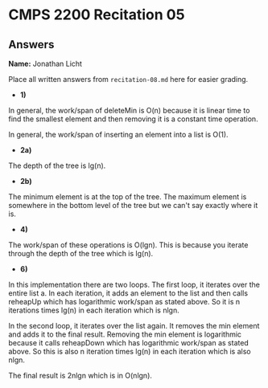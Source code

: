 # CMPS 2200 Recitation 05
## Answers

**Name:** Jonathan Licht


Place all written answers from `recitation-08.md` here for easier grading.



- **1)**

In general, the work/span of deleteMin is O(n) because it is linear time to find the smallest element and then removing it is a constant time operation.

In general, the work/span of inserting an element into a list is O(1).

- **2a)**

The depth of the tree is lg(n).

- **2b)**

The minimum element is at the top of the tree. The maximum element is somewhere in the bottom level of the tree but we can't say exactly where it is.

- **4)**

The work/span of these operations is O(lgn). This is because you iterate through the depth of the tree which is lg(n).

- **6)**

In this implementation there are two loops. The first loop, it iterates over the entire list a. In each iteration, it adds an element to the list and then calls reheapUp which has logarithmic work/span as stated above. So it is n iterations times lg(n) in each iteration which is nlgn.

In the second loop, it iterates over the list again. It removes the min element and adds it to the final result. Removing the min element is logarithmic because it calls reheapDown which has logarithmic work/span as stated above.
So this is also n iteration times lg(n) in each iteration which is also nlgn.

The final result is 2nlgn which is in O(nlgn).
